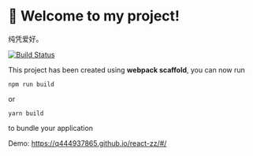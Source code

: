 # 🚀 Welcome to my project!
纯凭爱好。

[![Build Status](https://travis-ci.org/q444937865/react-zz.svg?branch=master)](https://travis-ci.org/q444937865/react-zz)


This project has been created using **webpack scaffold**, you can now run

```
npm run build
```

or

```
yarn build
```

to bundle your application

Demo: https://q444937865.github.io/react-zz/#/

